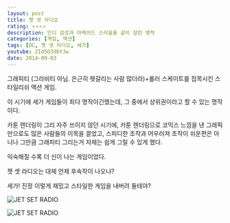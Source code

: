 ```yaml
---
layout: post
title: 젯 셋 라디오
rating: ⭐️⭐️⭐️⭐️
description: 인디 감성과 아케이드 스러움을 같이 살린 명작
categories: [게임, 액션]
tags: [DC, 젯 셋 라디오, 세가]
youtube: ZId5O3dbYJw
date: 2014-09-03
---
```


그래피티 (그라비티 아님. 은근히 헷갈리는 사람 많더라)+롤러 스케이트를 접목시킨 스타일리쉬 액션 게임.

이 시기에 세가 게임들이 죄다 명작이긴했는데, 그 중에서 상위권이라고 할 수 있는 명작이다.

카툰 렌더링이 그리 자주 쓰이지 않던 시기에, 카툰 렌더링으로 코믹스 느낌을 낸 그래픽만으로도 많은 사람들의 이목을 끌었고, 스피디한 조작과 어우러져 조작이 쉬운편은 아니나 그만큼 그래피티 그리는거 자체는 쉽게 그릴 수 있게 했다.

익숙해질 수록 더 신이 나는 게임이었다.

젯 셋 라디오는 대체 언제 후속작이 나오나?

세가! 진정 이렇게 재밌고 스타일한 게임을 내버려 둘테야?

![JET SET RADIO](../../review/img/2014/jet_set_radio_00.jpg)

![JET SET RADIO](../../review/img/2014/jet_set_radio_01.jpg)
